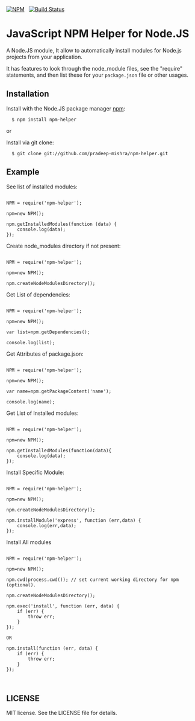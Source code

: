 [![NPM](https://nodei.co/npm/npm-helper.svg?downloads=true&downloadRank=true)](https://nodei.co/npm/npm-helper/)&nbsp;&nbsp;
[![Build Status](https://travis-ci.org/pradeep-mishra/npm-helper.svg?branch=master)](https://travis-ci.org/pradeep-mishra/npm-helper)


# JavaScript NPM Helper for Node.JS

A Node.JS module,  It allow to automatically install modules for Node.js projects from your application.  

It has features to look through the node_module files, see the "require" statements, and then list these for your `package.json` file or other usages.

## Installation

  Install with the Node.JS package manager [npm](http://npmjs.org/):

      $ npm install npm-helper

or

  Install via git clone:

      $ git clone git://github.com/pradeep-mishra/npm-helper.git



## Example

See list of installed modules:

<pre lang="javascript"><code>
NPM = require('npm-helper');

npm=new NPM();

npm.getInstalledModules(function (data) {
    console.log(data);
});
</code></pre>


Create node_modules directory if not present:

<pre lang="javascript"><code>
NPM = require('npm-helper');

npm=new NPM();

npm.createNodeModulesDirectory();
</code></pre>



Get List of dependencies:

<pre lang="javascript"><code>
NPM = require('npm-helper');

npm=new NPM();

var list=npm.getDependencies();

console.log(list);
</code></pre>


Get Attributes of package.json:

<pre lang="javascript"><code>
NPM = require('npm-helper');

npm=new NPM();

var name=npm.getPackageContent('name');

console.log(name);
</code></pre>



Get List of Installed modules:

<pre lang="javascript"><code>
NPM = require('npm-helper');

npm=new NPM();

npm.getInstalledModules(function(data){
    console.log(data);
});
</code></pre>



Install Specific Module:

<pre lang="javascript"><code>
NPM = require('npm-helper');

npm=new NPM();

npm.createNodeModulesDirectory();

npm.installModule('express', function (err,data) {
    console.log(err,data);
});
</code></pre>


Install All modules
<pre lang="javascript"><code>
NPM = require('npm-helper');

npm=new NPM();

npm.cwd(process.cwd()); // set current working directory for npm (optional).

npm.createNodeModulesDirectory();

npm.exec('install', function (err, data) {
    if (err) {
        throw err;
    }
});

OR

npm.install(function (err, data) {
    if (err) {
        throw err;
    }
});


</code></pre>

## LICENSE

MIT license. See the LICENSE file for details.


